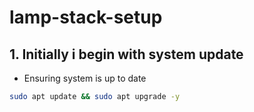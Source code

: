 # lamp-stack-setup

## 1. Initially i begin with system update

- Ensuring system is up to date

```bash
sudo apt update && sudo apt upgrade -y
```
